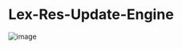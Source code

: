 # Lex-Res-Update-Engine

![image](https://github.com/AlphonsaJo/Lex-Res-Update-Engine/assets/91889313/6e1c577a-6880-499b-904d-fb3c9d51e6ca)

